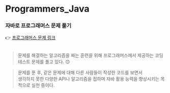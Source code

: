 # Programmers_Java 
### 자바로 프로그래머스 문제 풀기

👉 [프로그래머스 문제 링크](https://programmers.co.kr/learn/challenges)
<br/>
<br/>

> 문제를 해결하는 알고리즘을 짜는 훈련을 위해 프로그래머스에서 제공하는 코딩 테스트 문제를 풀고 있다. 😊

> 문제를 푼 후, 같은 문제에 대해 다른 사람들이 작성한 코드를 보면서  
> 생각하지 못한 다양한 API나 알고리즘을 접하며 자바 활용 능력을 향상시키는 목적으로 실천 중이다.
